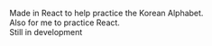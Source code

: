 Made in React to help practice the Korean Alphabet.  
Also for me to practice React.  
Still in development
